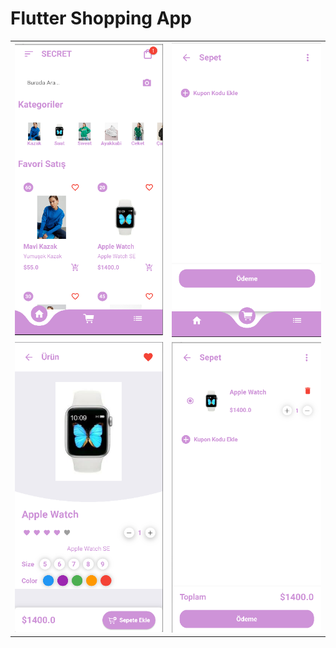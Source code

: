 # Flutter Shopping App
<table>
<tr><td><img src="
https://github.com/Gizemkaragozlu/shopping_app/blob/main/ss1.png"/></td><td><img src="https://github.com/Gizemkaragozlu/shopping_app/blob/main/ss2.png"/></td></tr>
<tr><td><img src="
https://github.com/Gizemkaragozlu/shopping_app/blob/main/ss3.png"/></td><td><img src="https://github.com/Gizemkaragozlu/shopping_app/blob/main/ss4.png"/></td></tr>
</table>
